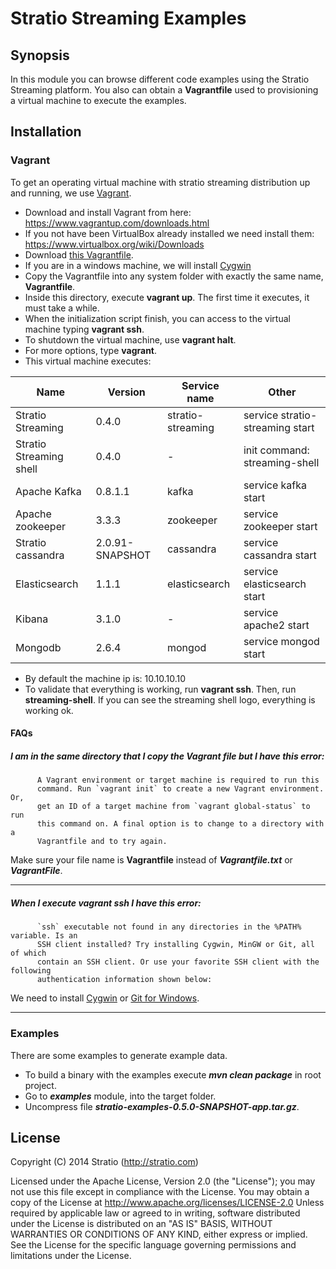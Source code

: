 # Stratio Streaming Examples

## Synopsis

In this module you can browse different code examples using the Stratio Streaming platform. You also can obtain a **Vagrantfile** used to provisioning a virtual machine to execute the examples.

## Installation

### Vagrant
To get an operating virtual machine with stratio streaming distribution up and running, we use [Vagrant](https://www.vagrantup.com/).

* Download and install Vagrant from here: https://www.vagrantup.com/downloads.html
* If you not have been VirtualBox already installed we need install them: https://www.virtualbox.org/wiki/Downloads
* Download [this Vagrantfile](https://raw.githubusercontent.com/Stratio/stratio-streaming/develop/examples/Vagrantfile).
* If you are in a windows machine, we will install [Cygwin](https://cygwin.com/install.html)
* Copy the Vagrantfile into any system folder with exactly the same name, **Vagrantfile**.
* Inside this directory, execute **vagrant up**. The first time it executes, it must take a while.
* When the initialization script finish, you can access to the virtual machine typing **vagrant ssh**.
* To shutdown the virtual machine, use **vagrant halt**.
* For more options, type **vagrant**.
* This virtual machine executes:

Name | Version | Service name | Other
------------ | ------------- | ------------- | -------------
Stratio Streaming | 0.4.0 | stratio-streaming | service stratio-streaming start
Stratio Streaming shell | 0.4.0 | - | init command: streaming-shell
Apache Kafka | 0.8.1.1 | kafka | service kafka start
Apache zookeeper | 3.3.3 | zookeeper | service zookeeper start
Stratio cassandra | 2.0.91-SNAPSHOT | cassandra | service cassandra start
Elasticsearch | 1.1.1 | elasticsearch | service elasticsearch start
Kibana | 3.1.0 | - | service apache2 start
Mongodb | 2.6.4 | mongod | service mongod start

* By default the machine ip is: 10.10.10.10
* To validate that everything is working, run **vagrant ssh**. Then, run **streaming-shell**. If you can see the streaming shell logo, everything is working ok.

#### FAQs
##### **I am in the same directory that I copy the Vagrant file but I have this error:**
```Batchfile
      A Vagrant environment or target machine is required to run this
      command. Run `vagrant init` to create a new Vagrant environment. Or,
      get an ID of a target machine from `vagrant global-status` to run
      this command on. A final option is to change to a directory with a
      Vagrantfile and to try again.
```
Make sure your file name is **Vagrantfile** instead of _**Vagrantfile.txt**_ or _**VagrantFile**_.
______________________________________________________
##### **When I execute vagrant ssh I have this error:**
```Batchfile
      `ssh` executable not found in any directories in the %PATH% variable. Is an
      SSH client installed? Try installing Cygwin, MinGW or Git, all of which
      contain an SSH client. Or use your favorite SSH client with the following
      authentication information shown below:
```
We need to install [Cygwin](https://cygwin.com/install.html) or [Git for Windows](http://git-scm.com/download/win). 
______________________________________________________

### Examples
There are some examples to generate example data.
* To build a binary with the examples execute **_mvn clean package_** in root project.
* Go to **_examples_** module, into the target folder.
* Uncompress file **_stratio-examples-0.5.0-SNAPSHOT-app.tar.gz_**.

## License

Copyright (C) 2014 Stratio (http://stratio.com)

Licensed under the Apache License, Version 2.0 (the "License");
you may not use this file except in compliance with the License.
You may obtain a copy of the License at
        http://www.apache.org/licenses/LICENSE-2.0
Unless required by applicable law or agreed to in writing, software
distributed under the License is distributed on an "AS IS" BASIS,
WITHOUT WARRANTIES OR CONDITIONS OF ANY KIND, either express or implied.
See the License for the specific language governing permissions and
limitations under the License.
